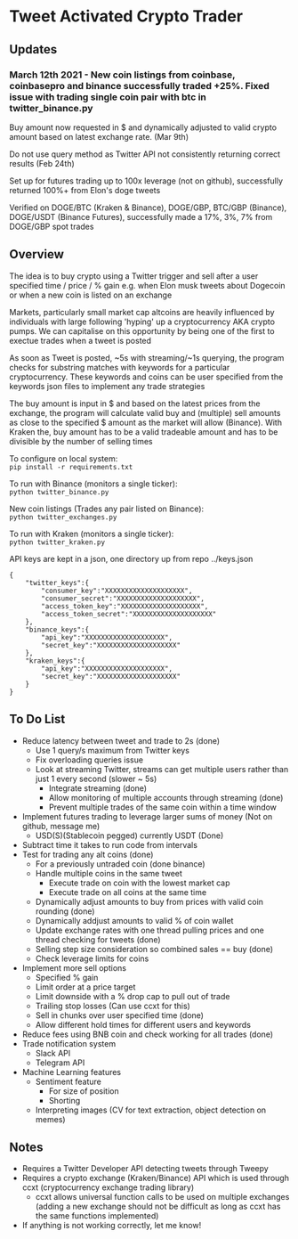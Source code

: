 # Tweet Activated Crypto Trader

## Updates
### March 12th 2021 - New coin listings from coinbase, coinbasepro and binance successfully traded +25%. Fixed issue with trading single coin pair with btc in twitter_binance.py

Buy amount now requested in $ and dynamically adjusted to valid crypto amount based on latest exchange rate. (Mar 9th)

Do not use query method as Twitter API not consistently returning correct results (Feb 24th)

Set up for futures trading up to 100x leverage (not on github), successfully returned 100%+ from Elon's doge tweets

Verified on DOGE/BTC (Kraken & Binance), DOGE/GBP, BTC/GBP (Binance), DOGE/USDT (Binance Futures), successfully made a 17%, 3%, 7% from DOGE/GBP spot trades

## Overview
The idea is to buy crypto using a Twitter trigger and sell after a user specified time / price / % gain e.g. when Elon musk tweets about Dogecoin or when a new coin is listed on an exchange

Markets, particularly small market cap altcoins are heavily influenced by individuals with large following 'hyping' up a cryptocurrency AKA crypto pumps. We can capitalise on this opportunity by being one of the first to exectue trades when a tweet is posted

As soon as Tweet is posted, ~5s with streaming/~1s querying, the program checks for substring matches with keywords for a particular cryptocurrency. These keywords and coins can be user specified from the keywords json files to implement any trade strategies

The buy amount is input in $ and based on the latest prices from the exchange, the program  will calculate valid buy and (multiple) sell amounts as close to the specified $ amount as the market will allow (Binance). With Kraken the, buy amount has to be a valid tradeable amount and has to be divisible by the number of selling times

To configure on local system: \
`pip install -r requirements.txt`

To run with Binance (monitors a single ticker): \
`python twitter_binance.py`

New coin listings (Trades any pair listed on Binance): \
`python twitter_exchanges.py`

To run with Kraken (monitors a single ticker): \
`python twitter_kraken.py`

API keys are kept in a json, one directory up from repo ../keys.json
```
{
    "twitter_keys":{
        "consumer_key":"XXXXXXXXXXXXXXXXXXXX",
        "consumer_secret":"XXXXXXXXXXXXXXXXXXXX",
        "access_token_key":"XXXXXXXXXXXXXXXXXXXX",
        "access_token_secret":"XXXXXXXXXXXXXXXXXXXX"
    },
    "binance_keys":{
        "api_key":"XXXXXXXXXXXXXXXXXXXX",
        "secret_key":"XXXXXXXXXXXXXXXXXXXX"
    },
    "kraken_keys":{
    	"api_key":"XXXXXXXXXXXXXXXXXXXX",
        "secret_key":"XXXXXXXXXXXXXXXXXXXX"
    }
}
```

## To Do List
- Reduce latency between tweet and trade to 2s (done)
	- Use 1 query/s maximum from Twitter keys
	- Fix overloading queries issue
	- Look at streaming Twitter, streams can get multiple users rather than just 1 every second (slower ~ 5s)
		- Integrate streaming (done)
		- Allow monitoring of multiple accounts through streaming (done)
		- Prevent multiple trades of the same coin within a time window
- Implement futures trading to leverage larger sums of money (Not on github, message me)
	- USD(S)(Stablecoin pegged) currently USDT (Done)
- Subtract time it takes to run code from intervals
- Test for trading any alt coins (done)
	- For a previously untraded coin (done binance)
	- Handle multiple coins in the same tweet
		- Execute trade on coin with the lowest market cap
		- Execute trade on all coins at the same time
	- Dynamically adjust amounts to buy from prices with valid coin rounding (done)
	- Dynamically addjust amounts to valid % of coin wallet
	- Update exchange rates with one thread pulling prices and one thread checking for tweets (done)
	- Selling step size consideration so combined sales == buy (done)
	- Check leverage limits for coins
- Implement more sell options
	- Specified % gain
	- Limit order at a price target
	- Limit downside with a % drop cap to pull out of trade
	- Trailing stop losses (Can use ccxt for this)
	- Sell in chunks over user specified time (done)
	- Allow different hold times for different users and keywords
- Reduce fees using BNB coin and check working for all trades (done)
- Trade notification system
	- Slack API
	- Telegram API
- Machine Learning features
	- Sentiment feature
		- For size of position 
		- Shorting
	- Interpreting images (CV for text extraction, object detection on memes)


## Notes
- Requires a Twitter Developer API detecting tweets through Tweepy
- Requires a crypto exchange (Kraken/Binance) API which is used through ccxt (cryptocurrency exchange trading library)
	- ccxt allows universal function calls to be used on multiple exchanges (adding a new exchange should not be difficult as long as ccxt has the same functions implemented)
- If anything is not working correctly, let me know!
